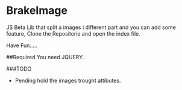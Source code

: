 # BrakeImage
JS Beta Lib that split a images i different part and you can add some feature,
Clone the Repositorie and open the index file.

Have Fun..... 


##Required
You need JQUERY.

###TODO

* Pending hold the images trought attibutes.













